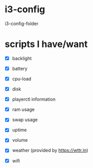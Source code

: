 # i3-config
i3-config-folder

# scripts I have/want
- [x] backlight
- [x] battery
- [x] cpu-load
- [x] disk
- [x] playerctl information
- [x] ram usage
- [x] swap usage
- [x] uptime
- [x] volume
- [x] weather (provided by https://wttr.in)
- [x] wifi

